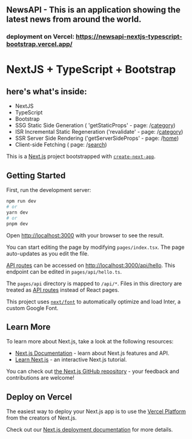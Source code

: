 ## NewsAPI - This is an application showing the latest news from around the world.
### deployment on Vercel: https://newsapi-nextjs-typescript-bootstrap.vercel.app/

# NextJS + TypeScript + Bootstrap

## here's what's inside:
- NextJS
- TypeScript
- Bootstrap
- SSG Static Side Generation ( 'getStaticProps' - page: /[category](https://newsapi-nextjs-typescript-bootstrap.vercel.app/categories/science))
- ISR Incremental Static Regeneration ('revalidate' - page: /[category](https://newsapi-nextjs-typescript-bootstrap.vercel.app/categories/technology))
- SSR Server Side Rendering ('getServerSideProps' - page: /[home](https://newsapi-nextjs-typescript-bootstrap.vercel.app/))
- Client-side Fetching ( page: /[search](https://newsapi-nextjs-typescript-bootstrap.vercel.app/search))




This is a [Next.js](https://nextjs.org/) project bootstrapped with [`create-next-app`](https://github.com/vercel/next.js/tree/canary/packages/create-next-app).

## Getting Started

First, run the development server:

```bash
npm run dev
# or
yarn dev
# or
pnpm dev
```

Open [http://localhost:3000](http://localhost:3000) with your browser to see the result.

You can start editing the page by modifying `pages/index.tsx`. The page auto-updates as you edit the file.

[API routes](https://nextjs.org/docs/api-routes/introduction) can be accessed on [http://localhost:3000/api/hello](http://localhost:3000/api/hello). This endpoint can be edited in `pages/api/hello.ts`.

The `pages/api` directory is mapped to `/api/*`. Files in this directory are treated as [API routes](https://nextjs.org/docs/api-routes/introduction) instead of React pages.

This project uses [`next/font`](https://nextjs.org/docs/basic-features/font-optimization) to automatically optimize and load Inter, a custom Google Font.

## Learn More

To learn more about Next.js, take a look at the following resources:

-  [Next.js Documentation](https://nextjs.org/docs) - learn about Next.js features and API.
-  [Learn Next.js](https://nextjs.org/learn) - an interactive Next.js tutorial.

You can check out [the Next.js GitHub repository](https://github.com/vercel/next.js/) - your feedback and contributions are welcome!

## Deploy on Vercel

The easiest way to deploy your Next.js app is to use the [Vercel Platform](https://vercel.com/new?utm_medium=default-template&filter=next.js&utm_source=create-next-app&utm_campaign=create-next-app-readme) from the creators of Next.js.

Check out our [Next.js deployment documentation](https://nextjs.org/docs/deployment) for more details.

